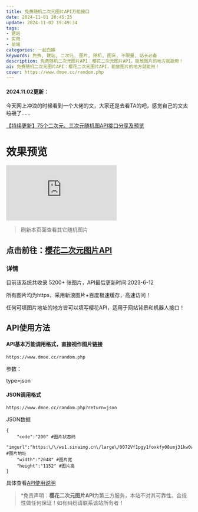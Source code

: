 ```yaml
---
title: 免费随机二次元图片API万能接口
date: 2024-11-01 20:45:25
update: 2024-11-02 19:49:34
tags: 
- 建站
- 实用
- 前端
categories: 一起白嫖
keywords: 免费, 建站, 二次元, 图片, 随机, 图床, 不限量, 站长必备
description: 免费随机二次元图片API：樱花二次元图片API，能放图片的地方就能用！
ai: 免费随机二次元图片API：樱花二次元图片API，能放图片的地方就能用！
cover: https://www.dmoe.cc/random.php
---
```


#### 2024.11.02更新：

今天网上冲浪的时候看到一个大佬的文，大家还是去看TA的吧，感觉自己的文~~太垃圾~~了……

[【持续更新】75个二次元、三次元随机图API接口分享及预览](https://blog.jixiaob.cn/?post=93 "作者：赵苦瓜")

# 效果预览

![樱花二次元图片API](https://www.dmoe.cc/random.php "樱花二次元图片API")

>刷新本页面查看其它随机图片

## 点击前往：[樱花二次元图片API](https://dmoe.cc/ "樱花二次元图片API")

### 详情

目前该系统共收录 5200+ 张图片，API最后更新时间:2023-6-12

所有图片均为https，采用新浪图片+百度极速缓存，高速访问！

任何可填图片地址的地方皆可以填写樱花API，适用于网站背景和机器人接口！

## API使用方法

#### API基本万能调用格式，直接视作图片链接

```
https://www.dmoe.cc/random.php
```

参数：

type=json

#### JSON调用格式
```
https://www.dmoe.cc/random.php?return=json
```

JSON数据
```
{
    "code":"200" #图片状态码
    "imgurl":"https:\/\/ws1.sinaimg.cn\/large\/0072Vf1pgy1foxkfy08umj31kw0w0nng.jpg" #图片地址
    "width":"2048" #图片宽
    "height":"1152" #图片高
}
```

具体查看[API使用说明](https://dmoe.cc/)

>*免责声明：**樱花二次元图片API**为第三方服务，本站不对其可靠性、合规性做任何保证！如有纠纷请联系该站所有者！
